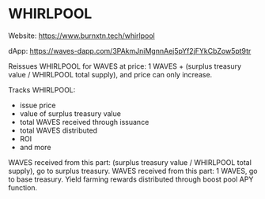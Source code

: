 # WHIRLPOOL

Website: https://www.burnxtn.tech/whirlpool

dApp: https://waves-dapp.com/3PAkmJniMgnnAej5pYf2jFYkCbZow5pt9tr

Reissues WHIRLPOOL for WAVES at price: 1 WAVES + (surplus treasury value / WHIRLPOOL total supply), and price can only increase.

Tracks WHIRLPOOL:
- issue price
- value of surplus treasury value
- total WAVES received through issuance
- total WAVES distributed
- ROI
- and more

WAVES received from this part: (surplus treasury value / WHIRLPOOL total supply), go to surplus treasury.
WAVES received from this part: 1 WAVES, go to base treasury.
Yield farming rewards distributed through boost pool APY function.
